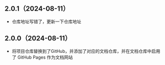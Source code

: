 ## 2.0.1（2024-08-11）
- 仓库地址写错了，更新一下仓库地址
## 2.0.0（2024-08-11）
- 将项目仓库替换到了GitHub，并添加了对应的文档仓库，并在文档仓库中启用了 GitHub Pages 作为文档网站
